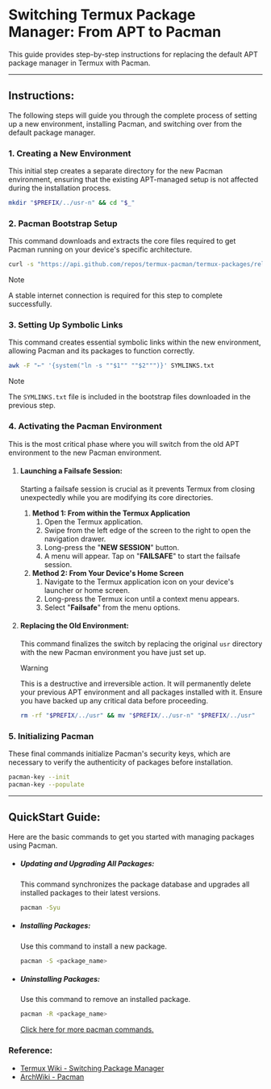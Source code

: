 # **Switching Termux Package Manager: From APT to Pacman**

This guide provides step-by-step instructions for replacing the default APT package manager in Termux with Pacman.

---

## **Instructions:**

The following steps will guide you through the complete process of setting up a new environment, installing Pacman, and switching over from the default package manager.

### **1. Creating a New Environment**

This initial step creates a separate directory for the new Pacman environment, ensuring that the existing APT-managed setup is not affected during the installation process.

```zsh
mkdir "$PREFIX/../usr-n" && cd "$_"
```

### **2. Pacman Bootstrap Setup**

This command downloads and extracts the core files required to get Pacman running on your device's specific architecture.

```zsh
curl -s "https://api.github.com/repos/termux-pacman/termux-packages/releases/latest" | grep -o "https://github.com/termux-pacman/termux-packages/releases/download/[^\"]*bootstrap-$(uname -m).zip" | head -1 | xargs -I {} sh -c 'cd "$PREFIX/../usr-n" && curl -L -o bootstrap.zip {} && unzip bootstrap.zip && rm bootstrap.zip'
```

> [!NOTE]
> A stable internet connection is required for this step to complete successfully.

### **3. Setting Up Symbolic Links**

This command creates essential symbolic links within the new environment, allowing Pacman and its packages to function correctly.

```zsh
awk -F "←" '{system("ln -s ""$1"" ""$2""")}' SYMLINKS.txt
```

> [!NOTE]
> The `SYMLINKS.txt` file is included in the bootstrap files downloaded in the previous step.

### **4. Activating the Pacman Environment**

This is the most critical phase where you will switch from the old APT environment to the new Pacman environment.

1.  #### **Launching a Failsafe Session:**

    Starting a failsafe session is crucial as it prevents Termux from closing unexpectedly while you are modifying its core directories.

    1.  **Method 1: From within the Termux Application**
        1.  Open the Termux application.
        2.  Swipe from the left edge of the screen to the right to open the navigation drawer.
        3.  Long-press the "**NEW SESSION**" button.
        4.  A menu will appear. Tap on "**FAILSAFE**" to start the failsafe session.
    2.  **Method 2: From Your Device's Home Screen**
        1.  Navigate to the Termux application icon on your device's launcher or home screen.
        2.  Long-press the Termux icon until a context menu appears.
        3.  Select "**Failsafe**" from the menu options.

2.  #### **Replacing the Old Environment:**
    This command finalizes the switch by replacing the original `usr` directory with the new Pacman environment you have just set up.
    > [!warning]
    > This is a destructive and irreversible action. It will permanently delete your previous APT environment and all packages installed with it. Ensure you have backed up any critical data before proceeding.
    ```zsh
    rm -rf "$PREFIX/../usr" && mv "$PREFIX/../usr-n" "$PREFIX/../usr"
    ```

### **5. Initializing Pacman**

These final commands initialize Pacman's security keys, which are necessary to verify the authenticity of packages before installation.

```zsh
pacman-key --init
pacman-key --populate
```

---

## **QuickStart Guide:**

Here are the basic commands to get you started with managing packages using Pacman.

- ##### **Updating and Upgrading All Packages:**
  This command synchronizes the package database and upgrades all installed packages to their latest versions.
  ```zsh
  pacman -Syu
  ```
- ##### **Installing Packages:**
  Use this command to install a new package.
  ```zsh
  pacman -S <package_name>
  ```
- ##### **Uninstalling Packages:**
  Use this command to remove an installed package.
  ```zsh
  pacman -R <package_name>
  ```
  [Click here for more pacman commands.](https://wiki.archlinux.org/title/Pacman)

### **Reference:**

- [Termux Wiki - Switching Package Manager](https://wiki.termux.com/wiki/Switching_package_manager)
- [ArchWiki - Pacman](https://wiki.archlinux.org/title/Pacman)
